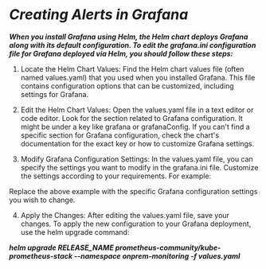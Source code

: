 # ***Creating Alerts in Grafana***

***When you install Grafana using Helm, the Helm chart deploys Grafana along with its default configuration. To edit the grafana.ini configuration file for Grafana deployed via Helm, you should follow these steps:***

1. Locate the Helm Chart Values: Find the Helm chart values file (often named values.yaml) that you used when you installed Grafana. This file contains configuration options that can be customized, including settings for Grafana.

2. Edit the Helm Chart Values: Open the values.yaml file in a text editor or code editor. Look for the section related to Grafana configuration. It might be under a key like grafana or grafanaConfig. If you can't find a specific section for Grafana configuration, check the chart's documentation for the exact key or how to customize Grafana settings.

3. Modify Grafana Configuration Settings: In the values.yaml file, you can specify the settings you want to modify in the grafana.ini file. Customize the settings according to your requirements. For example:

Replace the above example with the specific Grafana configuration settings you wish to change.

4. Apply the Changes: After editing the values.yaml file, save your changes. To apply the new configuration to your Grafana deployment, use the helm upgrade command:

***helm upgrade RELEASE_NAME prometheus-community/kube-prometheus-stack --namespace onprem-monitoring -f values.yaml***

